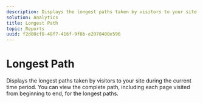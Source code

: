 ```yaml
---
description: Displays the longest paths taken by visitors to your site during the current time period. You can view the complete path, including each page visited from beginning to end, for the longest paths.
solution: Analytics
title: Longest Path
topic: Reports
uuid: f2d80cf8-48f7-416f-9f8b-e2078400e596
---
```


# Longest Path

Displays the longest paths taken by visitors to your site during the current time period. You can view the complete path, including each page visited from beginning to end, for the longest paths.

